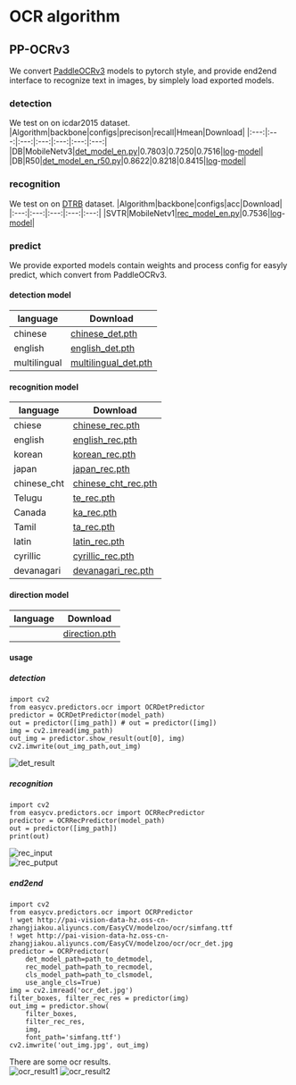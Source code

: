 # OCR algorithm
## PP-OCRv3
We convert [PaddleOCRv3](https://github.com/PaddlePaddle/PaddleOCR) models to pytorch style, and provide end2end interface to recognize text in images, by simplely load exported models.
### detection
We test on on icdar2015 dataset.
|Algorithm|backbone|configs|precison|recall|Hmean|Download|
|:---:|:---:|:---:|:---:|:---:|:---:|:---:|
|DB|MobileNetv3|[det_model_en.py](configs/ocr/detection/det_model_en.py)|0.7803|0.7250|0.7516|[log](http://pai-vision-data-hz.oss-cn-zhangjiakou.aliyuncs.com/EasyCV/modelzoo/ocr/det/fintune_icdar2015_mobilev3/20220902_140307.log.json)-[model](http://pai-vision-data-hz.oss-cn-zhangjiakou.aliyuncs.com/EasyCV/modelzoo/ocr/det/fintune_icdar2015_mobilev3/epoch_70.pth)|
|DB|R50|[det_model_en_r50.py](configs/ocr/detection/det_model_en_r50.py)|0.8622|0.8218|0.8415|[log](http://pai-vision-data-hz.oss-cn-zhangjiakou.aliyuncs.com/EasyCV/modelzoo/ocr/det/fintune_icdar2015_r50/20220906_110252.log.json)-[model](http://pai-vision-data-hz.oss-cn-zhangjiakou.aliyuncs.com/EasyCV/modelzoo/ocr/det/fintune_icdar2015_r50/epoch_1150.pth)|
### recognition
We test on on [DTRB](https://arxiv.org/abs/1904.01906) dataset.
|Algorithm|backbone|configs|acc|Download|
|:---:|:---:|:---:|:---:|:---:|
|SVTR|MobileNetv1|[rec_model_en.py](configs/ocr/recognition/rec_model_en.py)|0.7536|[log](http://pai-vision-data-hz.oss-cn-zhangjiakou.aliyuncs.com/EasyCV/modelzoo/ocr/rec/fintune_dtrb/20220914_125616.log.json)-[model](http://pai-vision-data-hz.oss-cn-zhangjiakou.aliyuncs.com/EasyCV/modelzoo/ocr/rec/fintune_dtrb/epoch_60.pth)|
### predict
We provide exported models contain weights and process config for easyly predict, which convert from PaddleOCRv3.
#### detection model
|language|Download|
|---|---|
|chinese|[chinese_det.pth](http://pai-vision-data-hz.oss-cn-zhangjiakou.aliyuncs.com/EasyCV/modelzoo/ocr/export_model/det/chinese_det.pth)|
|english|[english_det.pth](http://pai-vision-data-hz.oss-cn-zhangjiakou.aliyuncs.com/EasyCV/modelzoo/ocr/export_model/det/english_det.pth)|
|multilingual|[multilingual_det.pth](http://pai-vision-data-hz.oss-cn-zhangjiakou.aliyuncs.com/EasyCV/modelzoo/ocr/export_model/det/multilingual_det.pth)|
#### recognition model
|language|Download|
|---|---|
|chiese|[chinese_rec.pth](http://pai-vision-data-hz.oss-cn-zhangjiakou.aliyuncs.com/EasyCV/modelzoo/ocr/export_model/rec/chinese_rec.pth)|
|english|[english_rec.pth](http://pai-vision-data-hz.oss-cn-zhangjiakou.aliyuncs.com/EasyCV/modelzoo/ocr/export_model/rec/english_rec.pth)|
|korean|[korean_rec.pth](http://pai-vision-data-hz.oss-cn-zhangjiakou.aliyuncs.com/EasyCV/modelzoo/ocr/export_model/rec/korean_rec.pth)|
|japan|[japan_rec.pth](http://pai-vision-data-hz.oss-cn-zhangjiakou.aliyuncs.com/EasyCV/modelzoo/ocr/export_model/rec/japan_rec.pth)|
|chinese_cht|[chinese_cht_rec.pth](http://pai-vision-data-hz.oss-cn-zhangjiakou.aliyuncs.com/EasyCV/modelzoo/ocr/export_model/rec/chinese_cht_rec.pth)|
|Telugu|[te_rec.pth](http://pai-vision-data-hz.oss-cn-zhangjiakou.aliyuncs.com/EasyCV/modelzoo/ocr/export_model/rec/te_rec.pth)|
|Canada|[ka_rec.pth](http://pai-vision-data-hz.oss-cn-zhangjiakou.aliyuncs.com/EasyCV/modelzoo/ocr/export_model/rec/ka_rec.pth)|
|Tamil|[ta_rec.pth](http://pai-vision-data-hz.oss-cn-zhangjiakou.aliyuncs.com/EasyCV/modelzoo/ocr/export_model/rec/ta_rec.pth)|
|latin|[latin_rec.pth](http://pai-vision-data-hz.oss-cn-zhangjiakou.aliyuncs.com/EasyCV/modelzoo/ocr/export_model/rec/latin_rec.pth)|
|cyrillic|[cyrillic_rec.pth](http://pai-vision-data-hz.oss-cn-zhangjiakou.aliyuncs.com/EasyCV/modelzoo/ocr/export_model/rec/cyrillic_rec.pth)|
|devanagari|[devanagari_rec.pth](http://pai-vision-data-hz.oss-cn-zhangjiakou.aliyuncs.com/EasyCV/modelzoo/ocr/export_model/rec/devanagari_rec.pth)|
#### direction model
|language|Download|
|---|---|
||[direction.pth](http://pai-vision-data-hz.oss-cn-zhangjiakou.aliyuncs.com/EasyCV/modelzoo/ocr/export_model/cls/direction.pth)|
#### usage
##### detection
```
import cv2
from easycv.predictors.ocr import OCRDetPredictor
predictor = OCRDetPredictor(model_path)
out = predictor([img_path]) # out = predictor([img])
img = cv2.imread(img_path)
out_img = predictor.show_result(out[0], img)
cv2.imwrite(out_img_path,out_img)
```
![det_result](http://pai-vision-data-hz.oss-cn-zhangjiakou.aliyuncs.com/EasyCV/modelzoo/ocr/result/det_result.jpg)
##### recognition
```
import cv2
from easycv.predictors.ocr import OCRRecPredictor
predictor = OCRRecPredictor(model_path)
out = predictor([img_path])
print(out)
```
![rec_input](http://pai-vision-data-hz.oss-cn-zhangjiakou.aliyuncs.com/EasyCV/modelzoo/ocr/export_model/test_image/japan_rec.jpg)<br/>
![rec_putput](http://pai-vision-data-hz.oss-cn-zhangjiakou.aliyuncs.com/EasyCV/modelzoo/ocr/export_model/test_image/japan_predict.jpg)
##### end2end
```
import cv2
from easycv.predictors.ocr import OCRPredictor
! wget http://pai-vision-data-hz.oss-cn-zhangjiakou.aliyuncs.com/EasyCV/modelzoo/ocr/simfang.ttf
! wget http://pai-vision-data-hz.oss-cn-zhangjiakou.aliyuncs.com/EasyCV/modelzoo/ocr/ocr_det.jpg
predictor = OCRPredictor(
    det_model_path=path_to_detmodel,
    rec_model_path=path_to_recmodel,
    cls_model_path=path_to_clsmodel,
    use_angle_cls=True)
img = cv2.imread('ocr_det.jpg')
filter_boxes, filter_rec_res = predictor(img)
out_img = predictor.show(
    filter_boxes,
    filter_rec_res,
    img,
    font_path='simfang.ttf')
cv2.imwrite('out_img.jpg', out_img)
```
There are some ocr results.<br/>
![ocr_result1](http://pai-vision-data-hz.oss-cn-zhangjiakou.aliyuncs.com/EasyCV/modelzoo/ocr/result/test_ocr_1_out.jpg)
![ocr_result2](http://pai-vision-data-hz.oss-cn-zhangjiakou.aliyuncs.com/EasyCV/modelzoo/ocr/result/test_ocr_2_out.jpg)
